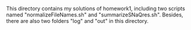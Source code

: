 This directory contains my solutions of homework1, including two scripts named "normalizeFileNames.sh" and "summarizeSNaQres.sh". Besides, there are also two folders "log" and "out" in this directory.

